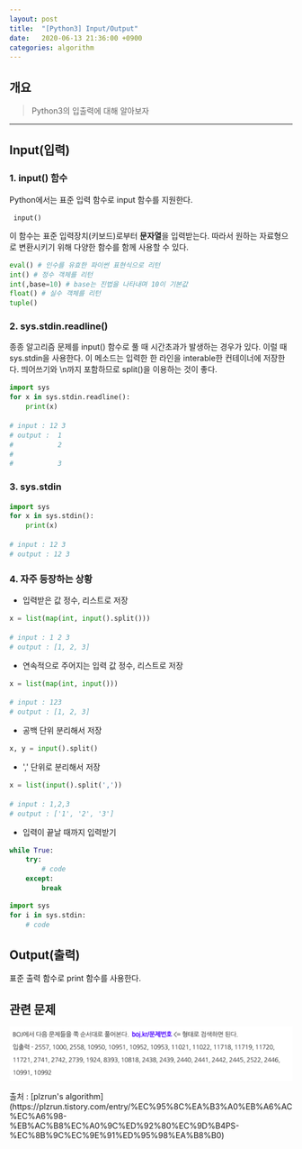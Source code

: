 ```yaml
---
layout: post
title:  "[Python3] Input/Output"
date:   2020-06-13 21:36:00 +0900
categories: algorithm
---
```


## 개요
> Python3의 입출력에 대해 알아보자

---

## Input(입력)

### 1. input() 함수
Python에서는 표준 입력 함수로 input 함수를 지원한다.

<pre><code> input() </code></pre>

이 함수는 표준 입력장치(키보드)로부터 **문자열**을 입력받는다.
따라서 원하는 자료형으로 변환시키기 위해 다양한 함수를 함께 사용할 수 있다.

```python 
eval() # 인수를 유효한 파이썬 표현식으로 리턴
int() # 정수 객체를 리턴
int(,base=10) # base는 진법을 나타내며 10이 기본값
float() # 실수 객체를 리턴
tuple()
```

### 2. sys.stdin.readline()
종종 알고리즘 문제를 input() 함수로 풀 때 시간초과가 발생하는 경우가 있다. 이럴 때 sys.stdin을 사용한다.
이 메소드는 입력한 한 라인을 interable한 컨테이너에 저장한다. 띄어쓰기와 \n까지 포함하므로 split()을 이용하는 것이 좋다. 


```python
import sys
for x in sys.stdin.readline():  
    print(x)

# input : 12 3
# output :  1
#           2
#
#           3
```

### 3. sys.stdin

```python
import sys
for x in sys.stdin():  
    print(x)

# input : 12 3
# output : 12 3
```

### 4. 자주 등장하는 상황
- 입력받은 값 정수, 리스트로 저장

```python
x = list(map(int, input().split()))

# input : 1 2 3
# output : [1, 2, 3]
```

- 연속적으로 주어지는 입력 값 정수, 리스트로 저장

```python
x = list(map(int, input()))

# input : 123
# output : [1, 2, 3]
```

- 공백 단위 분리해서 저장

```python
x, y = input().split()
```

- ',' 단위로 분리해서 저장

```python
x = list(input().split(','))

# input : 1,2,3
# output : ['1', '2', '3']
```

- 입력이 끝날 때까지 입력받기

```python
while True:
    try:
        # code
    except:
        break
```

```python
import sys
for i in sys.stdin:
    # code
```

## Output(출력)
표준 출력 함수로 print 함수를 사용한다.

## 관련 문제

<p> <img src="/assets/img/algorithm/BOJ1.png" > </p>
출처 : [plzrun's algorithm](https://plzrun.tistory.com/entry/%EC%95%8C%EA%B3%A0%EB%A6%AC%EC%A6%98-%EB%AC%B8%EC%A0%9C%ED%92%80%EC%9D%B4PS-%EC%8B%9C%EC%9E%91%ED%95%98%EA%B8%B0)
